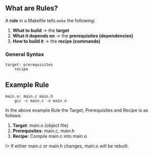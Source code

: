 ## What are Rules?

A **rule** in a Makefile tells `make` the following:

1. **What to build** → the **target**
2. **What it depends on** → the **prerequisites (dependencies)**
3. **How to build it** → the **recipe (commands)**

### General Syntax

```make
target: prerequisites
    recipe
```

## Example Rule

```make
main.o: main.c main.h
    gcc -c main.c -o main.o
```

In the above example Rule the Target, Prerequisites and Recipe is as follows:

1. **Target**: main.o (object file)
2. **Prerequisites**: main.c, main.h
3. **Recipe**: Compile main.c into main.o

!> If either main.c or main.h changes, main.o will be rebuilt.
